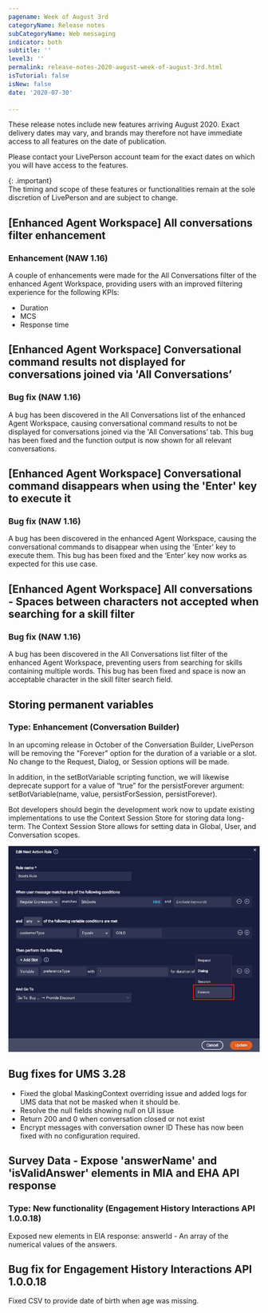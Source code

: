 ```yaml
---
pagename: Week of August 3rd
categoryName: Release notes
subCategoryName: Web messaging
indicator: both
subtitle: ''
level3: ''
permalink: release-notes-2020-august-week-of-august-3rd.html
isTutorial: false
isNew: false
date: '2020-07-30'

---
```


These release notes include new features arriving August 2020. Exact delivery dates may vary, and brands may therefore not have immediate access to all features on the date of publication.

Please contact your LivePerson account team for the exact dates on which you will have access to the features.

{: .important}  
The timing and scope of these features or functionalities remain at the sole discretion of LivePerson and are subject to change.

## [Enhanced Agent Workspace] All conversations filter enhancement 
### Enhancement (NAW 1.16)

A couple of enhancements were made for the All Conversations filter of the enhanced Agent Workspace, providing users with an improved filtering experience for the following KPIs:
* Duration
* MCS
* Response time

## [Enhanced Agent Workspace] Conversational command results not displayed for conversations joined via 'All Conversations’ 
### Bug fix (NAW 1.16)

A bug has been discovered in the All Conversations list of the enhanced Agent Workspace, causing conversational command results to not be displayed for conversations joined via the 'All Conversations’ tab. This bug has been fixed and the function output is now shown for all relevant conversations.

## [Enhanced Agent Workspace]  Conversational command disappears when using the 'Enter' key to execute it
### Bug fix (NAW 1.16)

A bug has been discovered in the enhanced Agent Workspace, causing the conversational commands to disappear when using the 'Enter' key to execute them. This bug has been fixed and the ‘Enter’ key now works as expected for this use case.

## [Enhanced Agent Workspace] All conversations - Spaces between characters not accepted when searching for a skill filter
### Bug fix (NAW 1.16)

A bug has been discovered in the All Conversations list filter of the enhanced Agent Workspace, preventing users from searching for skills containing multiple words. This bug has been fixed and space is now an acceptable character in the skill filter search field.

## Storing permanent variables
### Type: Enhancement (Conversation Builder)
In an upcoming release in October of the Conversation Builder, LivePerson will be removing the "Forever" option for the duration of a variable or a slot.
No change to the Request, Dialog, or Session options will be made.
 
In addition, in the setBotVariable scripting function, we will likewise deprecate support for a value of “true” for the persistForever argument:
setBotVariable(name, value, persistForSession, persistForever).

Bot developers should begin the development work now to update existing implementations to use the Context Session Store for storing data long-term. The Context Session Store allows for setting data in Global, User, and Conversation scopes.

![](img/foreverOption.png)

## Bug fixes for UMS 3.28
* Fixed the global MaskingContext overriding issue and added logs for UMS data that not be masked when it should be.
* Resolve the null fields showing null on UI issue
* Return 200 and 0 when conversation closed or not exist
* Encrypt messages with conversation owner ID
These has now been fixed with no configuration required.

## Survey Data - Expose 'answerName' and 'isValidAnswer' elements in MIA and EHA API response 
### Type: New functionality (Engagement History Interactions API 1.0.0.18)
Exposed new elements in EIA response: 
answerId - An array of the numerical values of the answers.

## Bug fix for Engagement History Interactions API 1.0.0.18
Fixed CSV to provide date of birth when age was missing.





